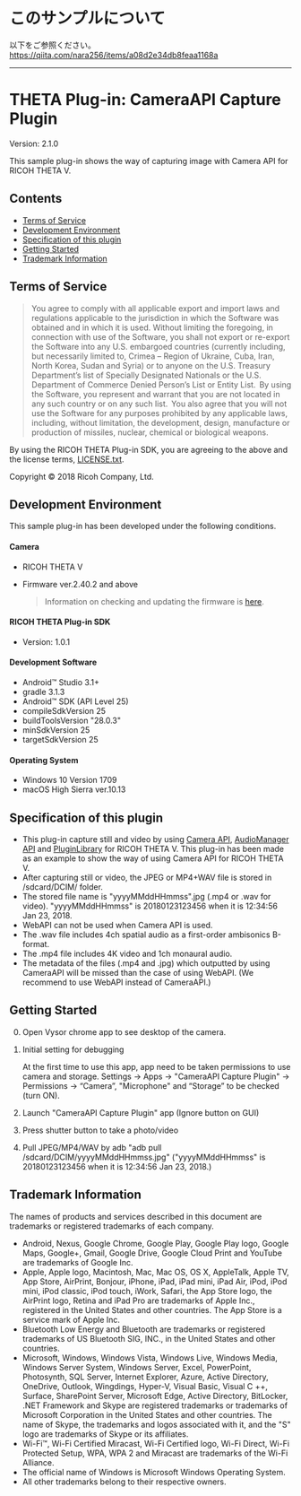 # このサンプルについて

以下をご参照ください。
https://qiita.com/nara256/items/a08d2e34db8feaa1168a

___

# THETA Plug-in: CameraAPI Capture Plugin

Version: 2.1.0

This sample plug-in shows the way of capturing image with Camera API for RICOH THETA V.

## Contents

* [Terms of Service](#terms)
* [Development Environment](#requirements)
* [Specification of this plugin](#specification)
* [Getting Started](#started)
* [Trademark Information](#trademark)

<a name="terms"></a>
## Terms of Service

> You agree to comply with all applicable export and import laws and regulations applicable to the jurisdiction in which the Software was obtained and in which it is used. Without limiting the foregoing, in connection with use of the Software, you shall not export or re-export the Software  into any U.S. embargoed countries (currently including, but necessarily limited to, Crimea – Region of Ukraine, Cuba, Iran, North Korea, Sudan and Syria) or  to anyone on the U.S. Treasury Department’s list of Specially Designated Nationals or the U.S. Department of Commerce Denied Person’s List or Entity List.  By using the Software, you represent and warrant that you are not located in any such country or on any such list.  You also agree that you will not use the Software for any purposes prohibited by any applicable laws, including, without limitation, the development, design, manufacture or production of missiles, nuclear, chemical or biological weapons.

By using the RICOH THETA Plug-in SDK, you are agreeing to the above and the license terms, [LICENSE.txt](LICENSE.txt).

Copyright &copy; 2018 Ricoh Company, Ltd.

<a name="requirements"></a>
## Development Environment

This sample plug-in has been developed under the following conditions.

#### Camera

* RICOH THETA V
* Firmware ver.2.40.2 and above

    > Information on checking and updating the firmware is [here](https://theta360.com/en/support/manual/v/content/pc/pc_09.html).

#### RICOH THETA Plug-in SDK
* Version: 1.0.1

#### Development Software

* Android&trade; Studio 3.1+
* gradle 3.1.3
* Android&trade; SDK (API Level 25)
* compileSdkVersion 25
* buildToolsVersion "28.0.3"
* minSdkVersion 25
* targetSdkVersion 25

#### Operating System

* Windows 10 Version 1709
* macOS High Sierra ver.10.13

<a name="specification"></a>
## Specification of this plugin
* This plug-in capture still and video by using [Camera API](https://api.ricoh/docs/theta-plugin-reference/camera-api/), [AudioManager API](https://api.ricoh/docs/theta-plugin-reference/audio-manager-api/) and [PluginLibrary](https://github.com/ricohapi/theta-plugin-sdk/tree/master/pluginlibrary) for RICOH THETA V. This plug-in has been made as an example to show the way of using Camera API for RICOH THETA V.
* After capturing still or video, the JPEG or MP4+WAV file is stored in /sdcard/DCIM/ folder.
* The stored file name is "yyyyMMddHHmmss".jpg (.mp4 or .wav for video). "yyyyMMddHHmmss" is 20180123123456 when it is 12:34:56 Jan 23, 2018.
* WebAPI can not be used when Camera API is used.
* The .wav file includes 4ch spatial audio as a first-order ambisonics B-format.
* The .mp4 file includes 4K video and 1ch monaural audio.
* The metadata of the files (.mp4 and .jpg) which outputted by using CameraAPI will be missed than the case of using WebAPI. (We recommend to use WebAPI instead of CameraAPI.)

<a name="started"></a>
## Getting Started

0. Open Vysor chrome app to see desktop of the camera.
1. Initial setting for debugging

    At the first time to use this app, app need to be taken permissions to use camera and storage.
    Settings → Apps → "CameraAPI Capture Plugin" → Permissions →
      “Camera”, "Microphone" and “Storage” to be checked (turn ON).

2. Launch "CameraAPI Capture Plugin" app
    (Ignore button on GUI)
3. Press shutter button to take a photo/video
4. Pull JPEG/MP4/WAV by adb
    "adb pull /sdcard/DCIM/yyyyMMddHHmmss.jpg" ("yyyyMMddHHmmss" is 20180123123456 when it is 12:34:56 Jan 23, 2018.)

<a name="trademark"></a>
## Trademark Information

The names of products and services described in this document are trademarks or registered trademarks of each company.

* Android, Nexus, Google Chrome, Google Play, Google Play logo, Google Maps, Google+, Gmail, Google Drive, Google Cloud Print and YouTube are trademarks of Google Inc.
* Apple, Apple logo, Macintosh, Mac, Mac OS, OS X, AppleTalk, Apple TV, App Store, AirPrint, Bonjour, iPhone, iPad, iPad mini, iPad Air, iPod, iPod mini, iPod classic, iPod touch, iWork, Safari, the App Store logo, the AirPrint logo, Retina and iPad Pro are trademarks of Apple Inc., registered in the United States and other countries. The App Store is a service mark of Apple Inc.
* Bluetooth Low Energy and Bluetooth are trademarks or registered trademarks of US Bluetooth SIG, INC., in the United States and other countries.
* Microsoft, Windows, Windows Vista, Windows Live, Windows Media, Windows Server System, Windows Server, Excel, PowerPoint, Photosynth, SQL Server, Internet Explorer, Azure, Active Directory, OneDrive, Outlook, Wingdings, Hyper-V, Visual Basic, Visual C ++, Surface, SharePoint Server, Microsoft Edge, Active Directory, BitLocker, .NET Framework and Skype are registered trademarks or trademarks of Microsoft Corporation in the United States and other countries. The name of Skype, the trademarks and logos associated with it, and the "S" logo are trademarks of Skype or its affiliates.
* Wi-Fi™, Wi-Fi Certified Miracast, Wi-Fi Certified logo, Wi-Fi Direct, Wi-Fi Protected Setup, WPA, WPA 2 and Miracast are trademarks of the Wi-Fi Alliance.
* The official name of Windows is Microsoft Windows Operating System.
* All other trademarks belong to their respective owners.
